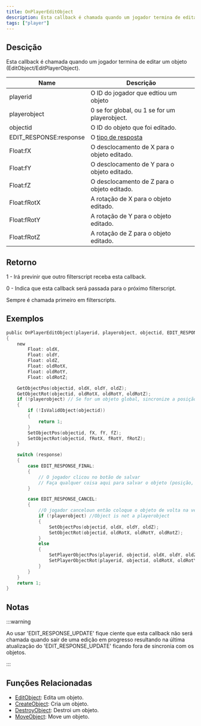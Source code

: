 ```yaml
---
title: OnPlayerEditObject
description: Esta callback é chamada quando um jogador termina de editar um objeto (EditObject/EditPlayerObject).
tags: ["player"]
---
```


<VersionWarnPT name='callback' version='SA-MP 0.3e' />

## Descição

Esta callback é chamada quando um jogador termina de editar um objeto (EditObject/EditPlayerObject).

| Name                   | Descrição                                                     |
|------------------------|---------------------------------------------------------------|
| playerid               | O ID do jogador que edtiou um objeto                          |
| playerobject           | 0 se for global, ou 1 se for um playerobject.                 |
| objectid               | O ID do objeto que foi editado.                               |
| EDIT_RESPONSE:response | O [tipo de resposta](../resources/objecteditionresponsetypes) |
| Float:fX               | O desclocamento de X para o objeto editado.                   |
| Float:fY               | O desclocamento de Y para o objeto editado.                   |
| Float:fZ               | O desclocamento de Z para o objeto editado.                   |
| Float:fRotX            | A rotação de X para o objeto editado.                         |
| Float:fRotY            | A rotação de Y para o objeto editado.                         |
| Float:fRotZ            | A rotação de Z para o objeto editado.                         |

## Retorno

1 - Irá previnir que outro filterscript receba esta callback.

0 - Indica que esta callback será passada para o próximo filterscript.

Sempre é chamada primeiro em filterscripts.

## Exemplos

```c
public OnPlayerEditObject(playerid, playerobject, objectid, EDIT_RESPONSE:response, Float:fX, Float:fY, Float:fZ, Float:fRotX, Float:fRotY, Float:fRotZ)
{
    new
        Float: oldX,
        Float: oldY,
        Float: oldZ,
        Float: oldRotX,
        Float: oldRotY,
        Float: oldRotZ;

    GetObjectPos(objectid, oldX, oldY, oldZ);
    GetObjectRot(objectid, oldRotX, oldRotY, oldRotZ);
    if (!playerobject) // Se for um objeto global, sincronize a posição para os outros jogadores
    {
        if (!IsValidObject(objectid))
        {
            return 1;
        }
        SetObjectPos(objectid, fX, fY, fZ);
        SetObjectRot(objectid, fRotX, fRotY, fRotZ);
    }

    switch (response)
    {
        case EDIT_RESPONSE_FINAL:
        {
            // O jogador clicou no botão de salvar
            // Faça qualquer coisa aqui para salvar o objeto (posição, rotação etc.)
        }

        case EDIT_RESPONSE_CANCEL:
        {
            //O jogador canceloun então coloque o objeto de volta na velha posição
            if (!playerobject) //Object is not a playerobject
            {
                SetObjectPos(objectid, oldX, oldY, oldZ);
                SetObjectRot(objectid, oldRotX, oldRotY, oldRotZ);
            }
            else
            {
                SetPlayerObjectPos(playerid, objectid, oldX, oldY, oldZ);
                SetPlayerObjectRot(playerid, objectid, oldRotX, oldRotY, oldRotZ);
            }
        }
    }
    return 1;
}
```

## Notas

:::warning

Ao usar 'EDIT_RESPONSE_UPDATE' fique ciente que esta callback não será chamada quando sair de uma edição em progresso resultando na última atualização do 'EDIT_RESPONSE_UPDATE' ficando fora de sincronia com os objetos.

:::

## Funções Relacionadas

- [EditObject](../functions/EditObject.md): Edita um objeto.
- [CreateObject](../functions/CreateObject.md): Cria um objeto.
- [DestroyObject](../functions/DestroyObject.md): Destroi um objeto.
- [MoveObject](../functions/MoveObject.md): Move um objeto.

